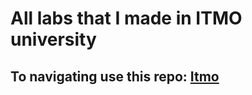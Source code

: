 # All labs that I made in ITMO university
## To navigating use this repo: [Itmo](https://github.com/Demid0/itmo)

